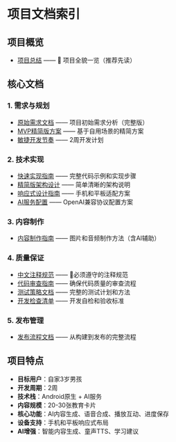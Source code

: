 # 项目文档索引

## 项目概览
- [项目总结](./project-summary.md) —— 🌟 项目全貌一览（推荐先读）

## 核心文档

### 1. 需求与规划
- [原始需求文档](./requirements.md) —— 项目初始需求分析（完整版）
- [MVP精简版方案](./mvp-simplified.md) —— 基于自用场景的精简方案
- [敏捷开发节奏](./agile-development-rhythm.md) —— 2周开发计划

### 2. 技术实现
- [快速实现指南](./quick-implementation-guide.md) —— 完整代码示例和实现步骤
- [精简版架构设计](./architecture-simplified.md) —— 简单清晰的架构说明
- [响应式设计指南](./responsive-design-guide.md) —— 手机和平板适配方案
- [AI服务配置](./ai-config.md) —— OpenAI兼容协议配置方案

### 3. 内容制作
- [内容制作指南](./content-creation-guide.md) —— 图片和音频制作方法（含AI辅助）

### 4. 质量保证
- [中文注释规范](./chinese-comment-standards.md) —— 🔴必须遵守的注释规范
- [代码审查指南](./code-review-guidelines.md) —— 确保代码质量的审查流程
- [测试策略文档](./testing-strategy.md) —— 完整的测试计划和方法
- [开发检查清单](./development-checklist.md) —— 开发自检和验收标准

### 5. 发布管理
- [发布流程文档](./release-process.md) —— 从构建到发布的完整流程

## 项目特点
- **目标用户**：自家3岁男孩
- **开发周期**：2周
- **技术栈**：Android原生 + AI服务
- **内容规模**：20-30张教育卡片
- **核心功能**：AI内容生成、语音合成、播放互动、进度保存
- **设备支持**：手机和平板响应式布局
- **AI增强**：智能内容生成、童声TTS、学习建议
